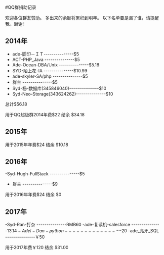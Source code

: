 #QQ群捐助记录

欢迎各位群友赞助。
多出来的余额将累积到明年。
以下名单要是漏了谁，请提醒我。谢谢!

## 2014年

- ade-脚印－ＩＴ---------------$5
- ACT-PHP_Java  ---------------$5
- Ade-Ocean-DBA/Unix  ---------------$5.18
- SYD-陌上花-IA  ---------------$10.99
- ade-skyler-SA/php ---------------$5
- 群主 ---------------$5
- Syd-杨-数据库(345846040)---------------$10
- Syd-Neo-Storage(343624262)---------------$10

总计$56.18

用于QQ超级群2014年费$22
结余 $34.18

## 2015年

用于2015年年费$24
结余 $10.18

## 2016年

-Syd-Hugh-FullStack ---------------$5
- 群主 ---------------$9

用于2016年年费$24
结余 $0

## 2017年

-Syd-Ran-打杂 ---------------RMB60
-ade-复读机-salesforce ---------------$13.14
-Adel-Dan-python ---------------$20
-ade_亮牙_SQL ---------------￥50

用于2017年费￥120
结余 $31.00

